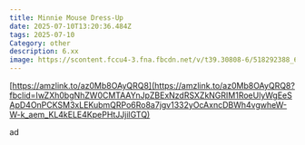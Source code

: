 ```yaml
---
title: Minnie Mouse Dress-Up
date: 2025-07-10T13:20:36.484Z
tags: 2025-07-10
Category: other
description: 6.xx
image: https://scontent.fccu4-3.fna.fbcdn.net/v/t39.30808-6/518292388_6427289217408441_4402123330561665056_n.jpg?_nc_cat=106&ccb=1-7&_nc_sid=aa7b47&_nc_ohc=kiMyLdR-MkMQ7kNvwExLe3G&_nc_oc=AdlOW_GUvHn7oWmZGRiyquailv6Y82wTfbrcP7MCRlceGzgOPAJBZXdAVo6T_VXbLTA&_nc_zt=23&_nc_ht=scontent.fccu4-3.fna&_nc_gid=NG8fihUQEXmjV9m1DAkjcA&oh=00_AfRASvuw1r-7L2i8dm2HF-RVDE_y0UvdoGI5QlTtb_0RuA&oe=687585AD
---
```

<!--StartFragment-->

[https://amzlink.to/az0Mb8OAyQRQ8](https://amzlink.to/az0Mb8OAyQRQ8?fbclid=IwZXh0bgNhZW0CMTAAYnJpZBExNzdRSXZkNGRIM1RoeUlyWgEeSApD4OnPCKSM3xLEKubmQRPo6Ro8a7jgv1332yOcAxncDBWh4vgwheW-W-k_aem_KL4kELE4KpePHtJJjilGTQ)

<!--EndFragment--> ad